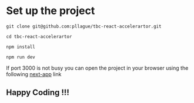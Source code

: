 # Set up the project
```
git clone git@github.com:pllague/tbc-react-accelerartor.git
```
```
cd tbc-react-accelerartor
```
```
npm install
```
```
npm run dev
```
If port 3000 is not busy you can open the project in your browser using the following [next-app](http://localhost:3000/) link

## Happy Coding !!!
